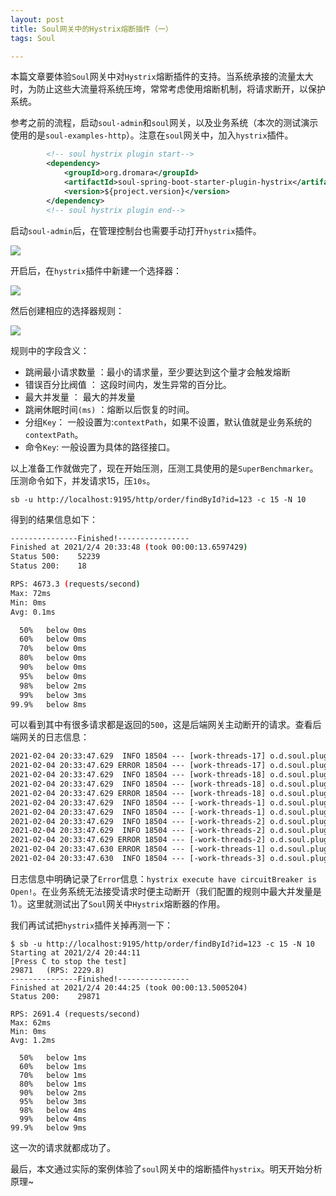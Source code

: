 ```yaml
---
layout: post
title: Soul网关中的Hystrix熔断插件（一）
tags: Soul

---
```


本篇文章要体验`Soul`网关中对`Hystrix`熔断插件的支持。当系统承接的流量太大时，为防止这些大流量将系统压垮，常常考虑使用熔断机制，将请求断开，以保护系统。

参考之前的流程，启动`soul-admin`和`soul`网关，以及业务系统（本次的测试演示使用的是`soul-examples-http`）。注意在`soul`网关中，加入`hystrix`插件。

```xml
        <!-- soul hystrix plugin start-->
        <dependency>
            <groupId>org.dromara</groupId>
            <artifactId>soul-spring-boot-starter-plugin-hystrix</artifactId>
            <version>${project.version}</version>
        </dependency>
        <!-- soul hystrix plugin end-->
```

启动`soul-admin`后，在管理控制台也需要手动打开`hystrix`插件。

![](https://midnight2104.github.io/img/2021-2-4/1.png)

开启后，在`hystrix`插件中新建一个选择器：

![](https://midnight2104.github.io/img/2021-2-4/2.png)

然后创建相应的选择器规则：

![](https://midnight2104.github.io/img/2021-2-4/3.png)

规则中的字段含义：

- 跳闸最小请求数量 ：最小的请求量，至少要达到这个量才会触发熔断
- 错误百分比阀值 ： 这段时间内，发生异常的百分比。
- 最大并发量 ： 最大的并发量
- 跳闸休眠时间`(ms)` ：熔断以后恢复的时间。
- 分组`Key`： 一般设置为:`contextPath`，如果不设置，默认值就是业务系统的`contextPath`。
- 命令`Key`: 一般设置为具体的路径接口。



以上准备工作就做完了，现在开始压测，压测工具使用的是`SuperBenchmarker`。压测命令如下，并发请求15，压`10s`。

`sb -u http://localhost:9195/http/order/findById?id=123 -c 15 -N 10`

得到的结果信息如下：

```sh
---------------Finished!----------------
Finished at 2021/2/4 20:33:48 (took 00:00:13.6597429)
Status 500:    52239
Status 200:    18

RPS: 4673.3 (requests/second)
Max: 72ms
Min: 0ms
Avg: 0.1ms

  50%   below 0ms
  60%   below 0ms
  70%   below 0ms
  80%   below 0ms
  90%   below 0ms
  95%   below 0ms
  98%   below 2ms
  99%   below 3ms
99.9%   below 8ms

```

可以看到其中有很多请求都是返回的`500`，这是后端网关主动断开的请求。查看后端网关的日志信息：

```xml
2021-02-04 20:33:47.629  INFO 18504 --- [work-threads-17] o.d.soul.plugin.base.AbstractSoulPlugin  : hystrix rule success match , rule name :hystrix-rule-test
2021-02-04 20:33:47.629 ERROR 18504 --- [work-threads-17] o.d.soul.plugin.hystrix.HystrixPlugin    : hystrix execute have circuitBreaker is Open! groupKey:/http,commandKey:/order/findById
2021-02-04 20:33:47.629  INFO 18504 --- [work-threads-18] o.d.soul.plugin.base.AbstractSoulPlugin  : hystrix selector success match , selector name :hystrix
2021-02-04 20:33:47.629  INFO 18504 --- [work-threads-18] o.d.soul.plugin.base.AbstractSoulPlugin  : hystrix rule success match , rule name :hystrix-rule-test
2021-02-04 20:33:47.629 ERROR 18504 --- [work-threads-18] o.d.soul.plugin.hystrix.HystrixPlugin    : hystrix execute have circuitBreaker is Open! groupKey:/http,commandKey:/order/findById
2021-02-04 20:33:47.629  INFO 18504 --- [-work-threads-1] o.d.soul.plugin.base.AbstractSoulPlugin  : hystrix selector success match , selector name :hystrix
2021-02-04 20:33:47.629  INFO 18504 --- [-work-threads-1] o.d.soul.plugin.base.AbstractSoulPlugin  : hystrix rule success match , rule name :hystrix-rule-test
2021-02-04 20:33:47.629  INFO 18504 --- [-work-threads-2] o.d.soul.plugin.base.AbstractSoulPlugin  : hystrix selector success match , selector name :hystrix
2021-02-04 20:33:47.629  INFO 18504 --- [-work-threads-2] o.d.soul.plugin.base.AbstractSoulPlugin  : hystrix rule success match , rule name :hystrix-rule-test
2021-02-04 20:33:47.629 ERROR 18504 --- [-work-threads-2] o.d.soul.plugin.hystrix.HystrixPlugin    : hystrix execute have circuitBreaker is Open! groupKey:/http,commandKey:/order/findById
2021-02-04 20:33:47.630 ERROR 18504 --- [-work-threads-1] o.d.soul.plugin.hystrix.HystrixPlugin    : hystrix execute have circuitBreaker is Open! groupKey:/http,commandKey:/order/findById
2021-02-04 20:33:47.630  INFO 18504 --- [-work-threads-3] o.d.soul.plugin.base.AbstractSoulPlugin  : hystrix selector success match , selector name :hystrix
```

日志信息中明确记录了`Error`信息：`hystrix execute have circuitBreaker is Open!`。在业务系统无法接受请求时便主动断开（我们配置的规则中最大并发量是1）。这里就测试出了`Soul`网关中`Hystrix`熔断器的作用。

我们再试试把`hystrix`插件关掉再测一下：

```
$ sb -u http://localhost:9195/http/order/findById?id=123 -c 15 -N 10
Starting at 2021/2/4 20:44:11
[Press C to stop the test]
29871   (RPS: 2229.8)
---------------Finished!----------------
Finished at 2021/2/4 20:44:25 (took 00:00:13.5005204)
Status 200:    29871

RPS: 2691.4 (requests/second)
Max: 62ms
Min: 0ms
Avg: 1.2ms

  50%   below 1ms
  60%   below 1ms
  70%   below 1ms
  80%   below 1ms
  90%   below 2ms
  95%   below 3ms
  98%   below 4ms
  99%   below 4ms
99.9%   below 9ms
```



这一次的请求就都成功了。



最后，本文通过实际的案例体验了`soul`网关中的熔断插件`hystrix`。明天开始分析原理~

